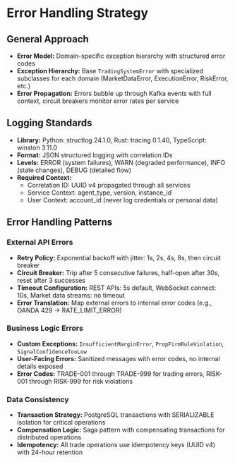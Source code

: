 # Error Handling Strategy

## General Approach

- **Error Model:** Domain-specific exception hierarchy with structured error codes
- **Exception Hierarchy:** Base `TradingSystemError` with specialized subclasses for each domain (MarketDataError, ExecutionError, RiskError, etc.)
- **Error Propagation:** Errors bubble up through Kafka events with full context, circuit breakers monitor error rates per service

## Logging Standards

- **Library:** Python: structlog 24.1.0, Rust: tracing 0.1.40, TypeScript: winston 3.11.0
- **Format:** JSON structured logging with correlation IDs
- **Levels:** ERROR (system failures), WARN (degraded performance), INFO (state changes), DEBUG (detailed flow)
- **Required Context:**
  - Correlation ID: UUID v4 propagated through all services
  - Service Context: agent_type, version, instance_id
  - User Context: account_id (never log credentials or personal data)

## Error Handling Patterns

### External API Errors

- **Retry Policy:** Exponential backoff with jitter: 1s, 2s, 4s, 8s, then circuit breaker
- **Circuit Breaker:** Trip after 5 consecutive failures, half-open after 30s, reset after 3 successes
- **Timeout Configuration:** REST APIs: 5s default, WebSocket connect: 10s, Market data streams: no timeout
- **Error Translation:** Map external errors to internal error codes (e.g., OANDA 429 → RATE_LIMIT_ERROR)

### Business Logic Errors

- **Custom Exceptions:** `InsufficientMarginError`, `PropFirmRuleViolation`, `SignalConfidenceTooLow`
- **User-Facing Errors:** Sanitized messages with error codes, no internal details exposed
- **Error Codes:** TRADE-001 through TRADE-999 for trading errors, RISK-001 through RISK-999 for risk violations

### Data Consistency

- **Transaction Strategy:** PostgreSQL transactions with SERIALIZABLE isolation for critical operations
- **Compensation Logic:** Saga pattern with compensating transactions for distributed operations
- **Idempotency:** All trade operations use idempotency keys (UUID v4) with 24-hour retention

